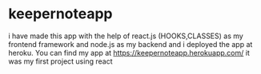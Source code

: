 # keepernoteapp
i have made this app with the help of react.js (HOOKS,CLASSES) as my frontend framework and node.js as my backend 
and i deployed the app at heroku.
You can find my app  at https://keepernoteapp.herokuapp.com/
it was my first project using react 
